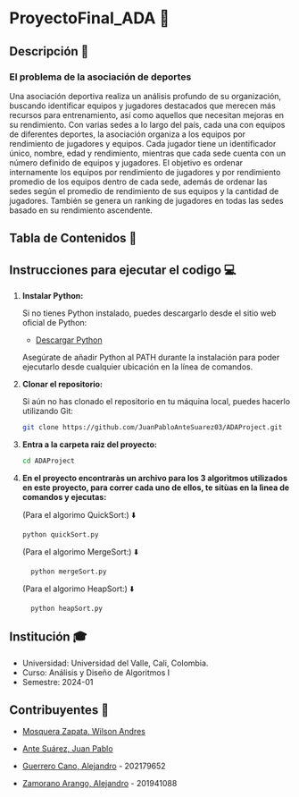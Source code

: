 # ProyectoFinal_ADA :rocket:

## Descripción :page_facing_up:

### El problema de la asociación de deportes

Una asociación deportiva realiza un análisis profundo de su organización,
buscando identificar equipos y jugadores destacados que merecen más recursos
para entrenamiento, así como aquellos que necesitan mejoras en su rendimiento.
Con varias sedes a lo largo del país, cada una con equipos de diferentes
deportes, la asociación organiza a los equipos por rendimiento de jugadores
y equipos. Cada jugador tiene un identificador único, nombre, edad y 
rendimiento, mientras que cada sede cuenta con un número definido de equipos
y jugadores. El objetivo es ordenar internamente los equipos por rendimiento
de jugadores y por rendimiento promedio de los equipos dentro de cada sede,
además de ordenar las sedes según el promedio de rendimiento de sus equipos
y la cantidad de jugadores. También se genera un ranking de jugadores en 
todas las sedes basado en su rendimiento ascendente.

## Tabla de Contenidos :scroll:




## Instrucciones para ejecutar el codigo :computer:


1. **Instalar Python:**

   Si no tienes Python instalado, puedes descargarlo desde el sitio web oficial de Python:
   - [Descargar Python](https://www.python.org/downloads/)

   Asegúrate de añadir Python al PATH durante la instalación para poder ejecutarlo desde cualquier ubicación en la línea de comandos.
   

2. **Clonar el repositorio:**

   Si aún no has clonado el repositorio en tu máquina local, puedes hacerlo utilizando Git:

   ```bash
   git clone https://github.com/JuanPabloAnteSuarez03/ADAProject.git
   ```

3. **Entra a la carpeta raiz del proyecto:**
   ```bash
   cd ADAProject
    ```
4. **En el proyecto encontraràs un archivo para los 3 algorìtmos utilizados en este proyecto, para correr cada uno de ellos, te sitùas en la lìnea de comandos y ejecutas:**

   (Para el algorimo QuickSort:) :arrow_down:
   
       python quickSort.py
       
    
   (Para el algorimo MergeSort:) :arrow_down:
       
         python mergeSort.py
       
    
   (Para el algorimo HeapSort:) :arrow_down:
       
         python heapSort.py
       

## Institución :mortar_board:

- Universidad: Universidad del Valle, Cali, Colombia.
- Curso: Análisis y Diseño de Algoritmos I
- Semestre: 2024-01

## Contribuyentes :busts_in_silhouette:

- [Mosquera Zapata, Wilson Andres](https://github.com/andresengineer)

- [Ante Suárez, Juan Pablo](https://github.com/JuanPabloAnteSuarez03/)

- [Guerrero Cano, Alejandro](https://github.com/Alejo101102) - 202179652

- [Zamorano Arango, Alejandro](https://github.com/AlejoZA) - 201941088
